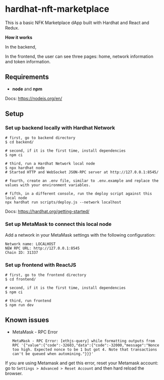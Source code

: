 # hardhat-nft-marketplace

This is a basic NFK Marketplace dApp built with Hardhat and React and Redux.

**How it works**

In the backend, <complete></complete>

In the frontend, <complete>the user can see three pages: home, network information and token information.</complete>

## Requirements

- **node** and **npm**

Docs: https://nodejs.org/en/

## Setup

### Set up backend locally with Hardhat Network

```
# first, go to backend directory
$ cd backend/

# second, if it is the first time, install dependencies
$ npm ci

# third, run a Hardhat Network local node
$ npx hardhat node
# Started HTTP and WebSocket JSON-RPC server at http://127.0.0.1:8545/

# fourth, create an .env file, similar to .env.example and replace the values with your environment variables.

# fifth, in a different console, run the deploy script against this local node
npx hardhat run scripts/deploy.js --network localhost
```

Docs: https://hardhat.org/getting-started/

### Set up MetaMask to connect this local node

Add a network in your MetaMask settings with the following configuration:

```
Network name: LOCALHOST
NEW RPC URL: http://127.0.0.1:8545
Chain ID: 31337
```

### Set up frontend with ReactJS

```
# first, go to the frontend directory
$ cd frontend/

# second, if it is the first time, install dependencies
$ npm ci

# third, run frontend
$ npm run dev
```

## Known issues

- MetaMask - RPC Error

  ```
  MetaMask - RPC Error: [ethjs-query] while formatting outputs from RPC '{"value":{"code":-32603,"data":{"code":-32000,"message":"Nonce too high. Expected nonce to be 1 but got 4. Note that transactions can't be queued when automining."}}}'
  ```

If you are using Metamask and get this error, reset your Metamask account: go to `Settings > Advanced > Reset Account` and then hard reload the browser.
